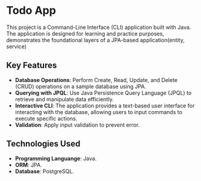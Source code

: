<h1>Todo App</h1>
This project is a Command-Line Interface (CLI) application built with Java. The application is designed for learning and practice purposes, demonstrates the foundational layers of a JPA-based application(entity, service)
<h2>Key Features</h2>
<ul>
  <li><b>Database Operations</b>: Perform Create, Read, Update, and Delete (CRUD) operations on a sample database using JPA.</li>
  <li><b>Querying with JPQL</b>: Use Java Persistence Query Language (JPQL) to retrieve and manipulate data efficiently.</li>
  <li><b>Interactive CLI</b>: The application provides a text-based user interface for interacting with the database, allowing users to input commands to execute specific actions.</li>
  <li><b>Validation</b>: Apply input validation to prevent error.</li>
</ul>
<h2>Technologies Used</h2>
<ul>
  <li><b>Programming Languange</b>: Java.</li>
  <li><b>ORM</b>: JPA.</li>
  <li><b>Database</b>: PostgreSQL.</li>
</ul>
